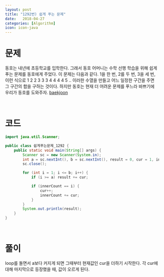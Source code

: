 ```yaml
---
layout: post
title: "1292번) 쉽게 푸는 문제"
date:   2018-04-27
categories: [Algorithm]
icon: icon-java
---
```


# 문제
동호는 내년에 초등학교를 입학한다. 그래서 동호 어머니는 수학 선행 학습을 위해 쉽게 푸는 문제를 동호에게 주었다. 이 문제는 다음과 같다. 1을 한 번, 2를 두 번, 3을 세 번, 이런 식으로 1 2 2 3 3 3 4 4 4 4 5 .. 이러한 수열을 만들고 어느 일정한 구간을 주면 그 구간의 합을 구하는 것이다. 하지만 동호는 현재 더 어려운 문제를 푸느라 바쁘기에 우리가 동호를 도와주자. [baekjoon](https://www.acmicpc.net/problem/1292)

<br>

# 코드
```java
import java.util.Scanner;

public class 쉽게푸는문제_1292 {
    public static void main(String[] args) {
        Scanner sc = new Scanner(System.in);
        int a = sc.nextInt(), b = sc.nextInt(), result = 0, cur = 1, innerCount = cur;
        sc.close();

        for (int i = 1; i <= b; i++) {
            if (i >= a) result += cur;

            if (innerCount == i) {
                cur++;
                innerCount += cur;
            }
        }
        System.out.println(result);
    }
}
```

<br>

# 풀이
loop를 돌면서 a보다 커지게 되면 그때부터 현재값인 cur을 더하기 시작한다. 각 cur에 대해 마지막으로 등장했을 때, 값이 오르게 된다.
